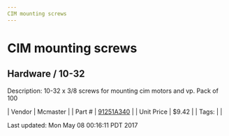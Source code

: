 ```yaml
---
CIM mounting screws
---
```

# CIM mounting screws
## Hardware / 10-32
Description: 	10-32 x 3/8 screws for mounting cim motors and vp. Pack of 100 

| Vendor | Mcmaster | 
| Part # | [91251A340](https://www.mcmaster.com/#91251A340) | 
| Unit Price | $9.42 | 
| Tags: |  | 

Last updated: Mon May 08 00:16:11 PDT 2017